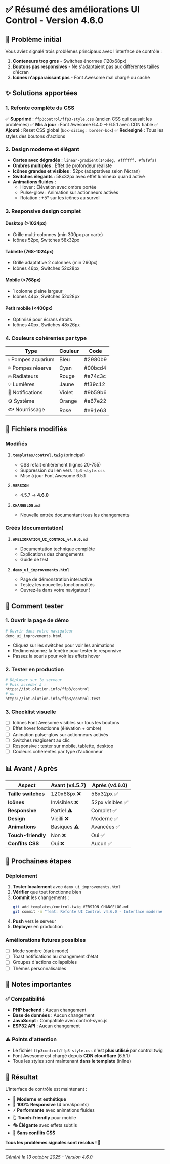 # ✅ Résumé des améliorations UI Control - Version 4.6.0

## 🎯 Problème initial

Vous aviez signalé trois problèmes principaux avec l'interface de contrôle :
1. **Conteneurs trop gros** - Switches énormes (120x68px)
2. **Boutons pas responsives** - Ne s'adaptaient pas aux différentes tailles d'écran
3. **Icônes n'apparaissant pas** - Font Awesome mal chargé ou caché

## ✨ Solutions apportées

### 1. Refonte complète du CSS
✅ **Supprimé** : `ffp3control/ffp3-style.css` (ancien CSS qui causait les problèmes)
✅ **Mis à jour** : Font Awesome 6.4.0 → 6.5.1 avec CDN fiable
✅ **Ajouté** : Reset CSS global (`box-sizing: border-box`)
✅ **Redesigné** : Tous les styles des boutons d'actions

### 2. Design moderne et élégant
- **Cartes avec dégradés** : `linear-gradient(145deg, #ffffff, #f8f9fa)`
- **Ombres multiples** : Effet de profondeur réaliste
- **Icônes grandes et visibles** : 52px (adaptatives selon l'écran)
- **Switches élégants** : 58x32px avec effet lumineux quand activé
- **Animations fluides** :
  - Hover : Élévation avec ombre portée
  - Pulse-glow : Animation sur actionneurs activés
  - Rotation : +5° sur les icônes au survol

### 3. Responsive design complet
#### Desktop (>1024px)
- Grille multi-colonnes (min 300px par carte)
- Icônes 52px, Switches 58x32px

#### Tablette (768-1024px)
- Grille adaptative 2 colonnes (min 260px)
- Icônes 46px, Switches 52x28px

#### Mobile (<768px)
- 1 colonne pleine largeur
- Icônes 44px, Switches 52x28px

#### Petit mobile (<400px)
- Optimisé pour écrans étroits
- Icônes 40px, Switches 48x26px

### 4. Couleurs cohérentes par type
| Type | Couleur | Code |
|------|---------|------|
| 💧 Pompes aquarium | Bleu | #2980b9 |
| 💦 Pompes réserve | Cyan | #00bcd4 |
| 🔥 Radiateurs | Rouge | #e74c3c |
| 💡 Lumières | Jaune | #f39c12 |
| 🔔 Notifications | Violet | #9b59b6 |
| ⚙️ Système | Orange | #e67e22 |
| 🐟 Nourrissage | Rose | #e91e63 |

## 📁 Fichiers modifiés

### Modifiés
1. **`templates/control.twig`** (principal)
   - CSS refait entièrement (lignes 20-755)
   - Suppression du lien vers `ffp3-style.css`
   - Mise à jour Font Awesome 6.5.1

2. **`VERSION`**
   - 4.5.7 → **4.6.0**

3. **`CHANGELOG.md`**
   - Nouvelle entrée documentant tous les changements

### Créés (documentation)
1. **`AMELIORATION_UI_CONTROL_v4.6.0.md`**
   - Documentation technique complète
   - Explications des changements
   - Guide de test

2. **`demo_ui_improvements.html`**
   - Page de démonstration interactive
   - Testez les nouvelles fonctionnalités
   - Ouvrez-la dans votre navigateur !

## 🧪 Comment tester

### 1. Ouvrir la page de démo
```bash
# Ouvrir dans votre navigateur
demo_ui_improvements.html
```
- Cliquez sur les switches pour voir les animations
- Redimensionnez la fenêtre pour tester le responsive
- Passez la souris pour voir les effets hover

### 2. Tester en production
```bash
# Déployer sur le serveur
# Puis accéder à :
https://iot.olution.info/ffp3/control
# ou
https://iot.olution.info/ffp3/control-test
```

### 3. Checklist visuelle
- [ ] Icônes Font Awesome visibles sur tous les boutons
- [ ] Effet hover fonctionne (élévation + ombre)
- [ ] Animation pulse-glow sur actionneurs activés
- [ ] Switches réagissent au clic
- [ ] Responsive : tester sur mobile, tablette, desktop
- [ ] Couleurs cohérentes par type d'actionneur

## 📊 Avant / Après

| Aspect | Avant (v4.5.7) | Après (v4.6.0) |
|--------|----------------|----------------|
| **Taille switches** | 120x68px ❌ | 58x32px ✅ |
| **Icônes** | Invisibles ❌ | 52px visibles ✅ |
| **Responsive** | Partiel ⚠️ | Complet ✅ |
| **Design** | Vieilli ❌ | Moderne ✅ |
| **Animations** | Basiques ⚠️ | Avancées ✅ |
| **Touch-friendly** | Non ❌ | Oui ✅ |
| **Conflits CSS** | Oui ❌ | Aucun ✅ |

## 🚀 Prochaines étapes

### Déploiement
1. **Tester localement** avec `demo_ui_improvements.html`
2. **Vérifier** que tout fonctionne bien
3. **Commit** les changements :
   ```bash
   git add templates/control.twig VERSION CHANGELOG.md
   git commit -m "feat: Refonte UI Control v4.6.0 - Interface moderne et responsive"
   ```
4. **Push** vers le serveur
5. **Déployer** en production

### Améliorations futures possibles
- [ ] Mode sombre (dark mode)
- [ ] Toast notifications au changement d'état
- [ ] Groupes d'actions collapsibles
- [ ] Thèmes personnalisables

## 📝 Notes importantes

### ✅ Compatibilité
- **PHP backend** : Aucun changement
- **Base de données** : Aucun changement
- **JavaScript** : Compatible avec control-sync.js
- **ESP32 API** : Aucun changement

### ⚠️ Points d'attention
- Le fichier `ffp3control/ffp3-style.css` n'est **plus utilisé** par control.twig
- Font Awesome est chargé depuis **CDN cloudflare** (6.5.1)
- Tous les styles sont maintenant **dans le template** (inline)

## 🎉 Résultat

L'interface de contrôle est maintenant :
- 🎨 **Moderne** et **esthétique**
- 📱 **100% Responsive** (4 breakpoints)
- ⚡ **Performante** avec animations fluides
- 👆 **Touch-friendly** pour mobile
- 🎭 **Élégante** avec effets subtils
- 🔧 **Sans conflits CSS**

**Tous les problèmes signalés sont résolus ! 🚀**

---

_Généré le 13 octobre 2025 - Version 4.6.0_

